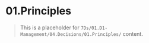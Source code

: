 # 01.Principles

> This is a placeholder for `7Ds/01.D1-Management/04.Decisions/01.Principles/` content.
